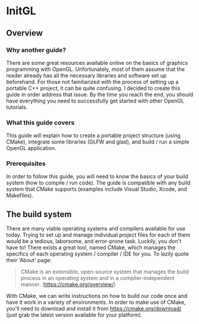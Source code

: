 # InitGL

## Overview
### Why another guide?
There are some great resources available online on the basics of graphics programming with OpenGL. Unfortunately, most of them assume that the reader already has all the necessary libraries and software set up beforehand. For those not familiarized with the process of setting up a portable C++ project, it can be quite confusing. I decided to create this guide in order address that issue. By the time you reach the end, you should have everything you need to successfully get started with other OpenGL tutorials.

### What this guide covers
This guide will explain how to create a portable project structure (using CMake), integrate some libraries (GLFW and glad), and build / run a simple OpenGL application.

### Prerequisites
In order to follow this guide, you will need to know the basics of your build system (how to compile / run code). The guide is compatible with any build system that CMake supports (examples include Visual Studio, Xcode, and Makefiles).

## The build system
There are many viable operating systems and compilers available for use today. Trying to set up and manage individual project files for each of them would be a tedious, laborsome, and error-prone task. Luckily, you don't have to! There exists a great tool, named CMake, which manages the specifics of each operating system / compiler / IDE for you. To lazily quote their 'About' page:

> CMake is an extensible, open-source system that manages the build process in an operating system and in a compiler-independent manner.
> (https://cmake.org/overview/)

With CMake, we can write instructions on how to build our code once and have it work in a variety of environments. In order to make use of CMake, you'll need to download and install it from https://cmake.org/download/ (just grab the latest version available for your platform).
